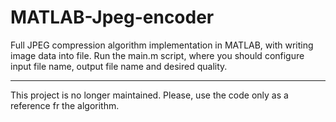 # MATLAB-Jpeg-encoder

Full JPEG compression algorithm implementation in MATLAB, with writing image data into file.
Run the main.m script, where you should configure input file name, output file name and desired quality.

---

This project is no longer maintained. Please, use the code only as a reference fr the algorithm.
